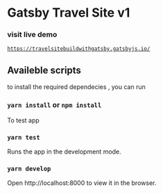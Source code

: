 # Gatsby Travel Site v1

### visit live demo

<a href="https://travelsitebuildwithgatsby.gatsbyjs.io/" >`https://travelsitebuildwithgatsby.gatsbyjs.io/`</a>

## Availeble scripts

to install the required dependecies , you can run

### `yarn install` or `npm install`

To test app

### `yarn test`

Runs the app in the development mode.

### `yarn develop`

Open http://localhost:8000 to view it in the browser.
